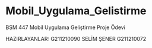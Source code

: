 # Mobil_Uygulama_Gelistirme
BSM 447 Mobil Uygulama Geliştirme Proje Ödevi

HAZIRLAYANLAR: 
G211210090 SELİM ŞENER
G211210072
